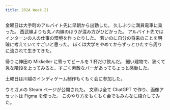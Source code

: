 ```yaml
---
title: 2024 Week 21
---
```


金曜日は大手町のアルバイト先に早朝から出勤した。
久しぶりに満員電車に乗った。
西武線よりも丸ノ内線のほうが混み方がひどかった。
アルバイト先ではインターンの人の仕事の環境を作ったりした。
若いのに自分の将来のことを明確に考えていてすごいと思った。
ぼくは大学をやめてからずっとひたすら周りに流されて生きてきた。

帰りに神田の Mikkeller に寄ってビールを 1 杯だけ飲んだ。
細い建物で、狭くて急な階段を上ってみると、すごく素敵なバーがあってちょっと感動した。

土曜日は川越のインディゲーム制作もくもく会に参加した。

ウミガメの Steam ページが公開された。
文章は全て ChatGPT で作り、画像アセットは Figma を使った。
このやり方をもくもく会でもみんなに紹介してみた。
